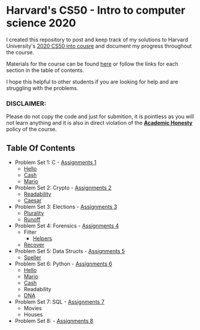 # Harvard's CS50 - Intro to computer science 2020
I created this repository to post and keep track of my solutions to Harvard University's [2020 CS50 into cousre](https://www.edx.org/course/cs50s-introduction-to-computer-science) and document my progress throughout the course.

Materials for the course can be found [here](https://cs50.harvard.edu/x/2020/) or follow the links for each section in the table of contents.

I hope this helpful to other students if you are looking for help and are struggling with the problems.

### DISCLAIMER:
Please do not copy the code and just for submition, it is pointless as you will not learn anything and it is also in direct violation of the [**Academic Honesty**](https://docs.cs50.net/2016/fall/syllabus/cs50.html#academic-honesty) policy of the course.

## Table Of Contents
  * Problem Set 1: C - [Assignments 1](https://cs50.harvard.edu/x/2020/psets/1/)
    * [Hello](https://github.com/Michael-Gorman/CS50/blob/main/hello.c)
    * [Cash](https://github.com/Michael-Gorman/CS50/blob/main/cash.c)
    * [Mario](https://github.com/Michael-Gorman/CS50/blob/main/mario.c)
  * Problem Set 2: Crypto - [Assignments 2](https://cs50.harvard.edu/x/2020/psets/2/)
    * [Readability](https://github.com/Michael-Gorman/CS50/blob/main/readability.c)
    * [Caesar](https://github.com/Michael-Gorman/CS50/blob/main/caesar.c)
  * Problem Set 3: Elections - [Assignments 3](https://cs50.harvard.edu/x/2020/psets/3/)
    * [Plurality](https://github.com/Michael-Gorman/CS50/blob/main/plurality.c)
    * [Runoff](https://github.com/Michael-Gorman/CS50/blob/main/runoff.c)
  * Problem Set 4: Forensics - [Assignments 4](https://cs50.harvard.edu/x/2020/psets/4/)
    * Filter
      * [Helpers](https://github.com/Michael-Gorman/CS50/blob/main/helper.c)
    * [Recover](https://github.com/Michael-Gorman/CS50/blob/main/recover.c)
  * Problem Set 5: Data Structs - [Assignments 5](https://cs50.harvard.edu/x/2020/psets/5/)
    * [Speller](https://github.com/Michael-Gorman/CS50/blob/main/speller.c)
  * Problem Set 6: Python - [Assignments 6](https://cs50.harvard.edu/x/2020/psets/6/)
    * [Hello](https://github.com/Michael-Gorman/CS50/blob/main/hello.py)
    * [Mario](https://github.com/Michael-Gorman/CS50/blob/main/mario.py)
    * [Cash](https://github.com/Michael-Gorman/CS50/blob/main/cash.py)
    * Readability
    * [DNA](https://github.com/Michael-Gorman/CS50/blob/main/dna.py)
  * Problem Set 7: SQL - [Assignments 7](https://cs50.harvard.edu/x/2020/psets/7/)
    * Movies
    * Houses
  * Problem Set 8: - [Assignments 8](https://cs50.harvard.edu/x/2020/psets/8/)

